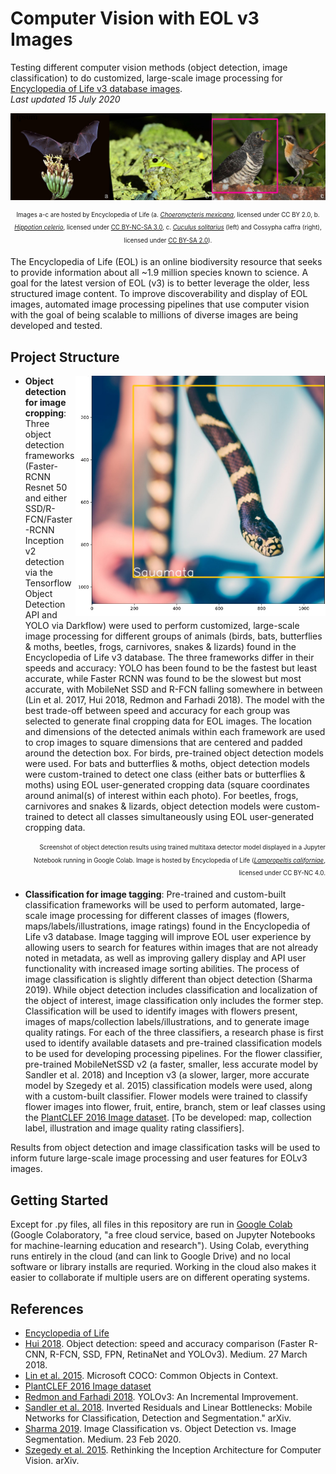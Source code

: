 # Computer Vision with EOL v3 Images 
Testing different computer vision methods (object detection, image classification) to do customized, large-scale image processing for [Encyclopedia of Life v3 database images](https://eol.org/pages/2913056/media).   
*Last updated 15 July 2020*

<p align="center">
<a href="url"><img src="https://github.com/aubricot/computer_vision_with_eol_images/blob/master/object_detection_for_image_cropping/images/banner.jpg" align="middle" width="900" ></a></p>   

<p align="center">
<sub><sup>Images a-c are hosted by Encyclopedia of Life (a. <a href="http://upload.wikimedia.org/wikipedia/commons/a/af/Choeronycteris_mexicana%2C_Mexican_long-tongued_bat_%287371567444%29.jpg"><i>Choeronycteris mexicana</i></a>, licensed under <a href="https://creativecommons.org/licenses/by/2.0/legalcode"></a>CC BY 2.0</a>, b. <a href="https://calphotos.berkeley.edu/cgi/img_query?seq_num=81811&one=T"><i>Hippotion celerio</i></a>, licensed under <a href="https://creativecommons.org/licenses/by-nc-sa/3.0/">CC BY-NC-SA 3.0</a>, c. <a href="https://content.eol.org/data/media/7e/b3/54/542.16276541578.jpg"><i>Cuculus solitarius</i></a> (left) and <a <i>Cossypha caffra</i></a> (right)</a>, licensed under <a href="https://creativecommons.org/licenses/by-sa/2.0/">CC BY-SA 2.0</a>).</sup></sub>

The Encyclopedia of Life (EOL) is an online biodiversity resource that seeks to provide information about all ~1.9 million species known to science. A goal for the latest version of EOL (v3) is to better leverage the older, less structured image content. To improve discoverability and display of EOL images, automated image processing pipelines that use computer vision with the goal of being scalable to millions of diverse images are being developed and tested.   

## Project Structure
<p align="center">
<a href="url"><img src="https://github.com/aubricot/computer_vision_with_eol_images/blob/master/object_detection_for_image_cropping/images/3093378.jpg" align="right" width="400" ></a></p> 

* **Object detection for image cropping**: Three object detection frameworks (Faster-RCNN Resnet 50 and either SSD/R-FCN/Faster-RCNN Inception v2 detection via the Tensorflow Object Detection API and YOLO via Darkflow) were used to perform customized, large-scale image processing for different groups of animals (birds, bats, butterflies & moths, beetles, frogs, carnivores, snakes & lizards) found in the Encyclopedia of Life v3 database. The three frameworks differ in their speeds and accuracy: YOLO has been found to be the fastest but least accurate, while Faster RCNN was found to be the slowest but most accurate, with MobileNet SSD and R-FCN falling somewhere in between (Lin et al. 2017, Hui 2018, Redmon and Farhadi 2018). The model with the best trade-off between speed and accuracy for each group was selected to generate final cropping data for EOL images. The location and dimensions of the detected animals within each framework are used to crop images to square dimensions that are centered and padded around the detection box. For birds, pre-trained object detection models were used. For bats and butterflies & moths, object detection models were custom-trained to detect one class (either bats or butterflies & moths) using EOL user-generated cropping data (square coordinates around animal(s) of interest within each photo). For beetles, frogs, carnivores and snakes & lizards, object detection models were custom-trained to detect all classes simultaneously using EOL user-generated cropping data.  

<p align="right"> 
<sub><sup> Screenshot of object detection results using trained multitaxa detector model displayed in a Jupyter Notebook running in Google Colab. Image is hosted by Encyclopedia of Life (<a href="https://content.eol.org/data/media/28/09/c5/18.https___www_inaturalist_org_photos_1003389.jpg"><i>Lampropeltis californiae</i></a>, licensed under <a href="https://creativecommons.org/licenses/by-nc/4.0/"></a>CC BY-NC 4.0</a>.</sup></sub></p>  

* **Classification for image tagging**: Pre-trained and custom-built classification frameworks will be used to perform automated, large-scale image processing for different classes of images (flowers, maps/labels/illustrations, image ratings) found in the Encyclopedia of Life v3 database. Image tagging will improve EOL user experience by allowing users to search for features within images that are not already noted in metadata, as well as improving gallery display and API user functionality with increased image sorting abilities. The process of image classification is slightly different than object detection (Sharma 2019). While object detection includes classification and localization of the object of interest, image classification only includes the former step. Classification will be used to identify images with flowers present, images of maps/collection labels/illustrations, and to generate image quality ratings. For each of the three classifiers, a research phase is first used to identify available datasets and pre-trained classification models to be used for developing processing pipelines. For the flower classifier, pre-trained MobileNetSSD v2 (a faster, smaller, less accurate model by Sandler et al. 2018) and Inception v3 (a slower, larger, more accurate model by Szegedy et al. 2015) classification models were used, along with a custom-built classifier. Flower models were trained to classify flower images into flower, fruit, entire, branch, stem or leaf classes using the [PlantCLEF 2016 Image dataset](https://www.imageclef.org/lifeclef/2016/plant). [To be developed: map, collection label, illustration and image quality rating classifiers].

Results from object detection and image classification tasks will be used to inform future large-scale image processing and user features for EOLv3 images.

## Getting Started  
Except for .py files, all files in this repository are run in [Google Colab](https://research.google.com/colaboratory/faq.html) (Google Colaboratory, "a free cloud service, based on Jupyter Notebooks for machine-learning education and research"). Using Colab, everything runs entirely in the cloud (and can link to Google Drive) and no local software or library installs are requried. Working in the cloud also makes it easier to collaborate if multiple users are on different operating systems. 

## References
* [Encyclopedia of Life](http://eol.org) 
* [Hui 2018](medium.com/@jonathan_hui/object-detection-speed-and-accuracy-comparison-faster-r-cnn-r-fcn-ssd-and-yolo-5425656ae359). Object detection: speed and accuracy comparison (Faster R-CNN, R-FCN, SSD, FPN, RetinaNet and YOLOv3). Medium. 27 March 2018.   
* [Lin et al. 2015](https://arxiv.org/pdf/1405.0312.pdf). Microsoft COCO: Common Objects in Context.  
* [PlantCLEF 2016 Image dataset](https://www.imageclef.org/lifeclef/2016/plant)
* [Redmon and Farhadi 2018](https://arxiv.org/pdf/1804.02767.pdf). YOLOv3: An Incremental Improvement. 
* [Sandler et al. 2018](https://arxiv.org/abs/1801.04381). Inverted Residuals and Linear Bottlenecks: Mobile Networks for Classification, Detection and Segmentation." arXiv.
* [Sharma 2019](medium.com/analytics-vidhya/image-classification-vs-object-detection-vs-image-segmentation-f36db85fe81). Image Classification vs. Object Detection vs. Image Segmentation. Medium. 23 Feb 2020.
* [Szegedy et al. 2015](https://arxiv.org/abs/1512.00567). Rethinking the Inception Architecture for Computer Vision. arXiv.
